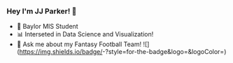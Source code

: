 ### Hey I'm JJ Parker! 👋

- 🐻 Baylor MIS Student
- 📊 Interseted in Data Science and Visualization!
- 💬 Ask me about my Fantasy Football Team!
![<Badge Name>](https://img.shields.io/badge/<Badge Text>-<Background Color>?style=for-the-badge&logo=<Icon Name>&logoColor=<Logo Color>)
